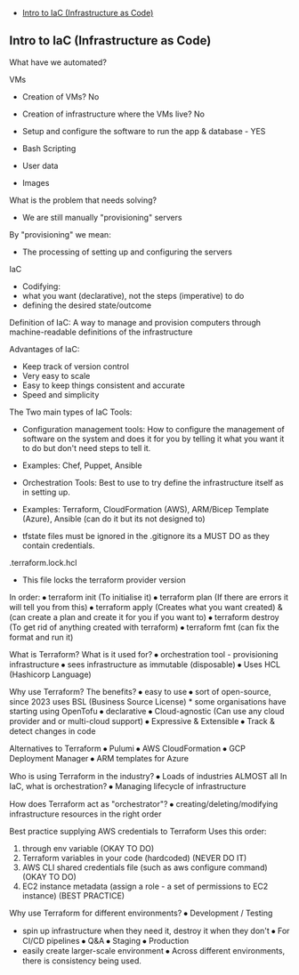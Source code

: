 <!-- TOC -->
  * [Intro to IaC (Infrastructure as Code)](#intro-to-iac-infrastructure-as-code)
<!-- TOC -->

## Intro to IaC (Infrastructure as Code)

What have we automated?

VMs
* Creation of VMs? No
* Creation of infrastructure where the VMs live? No
* Setup and configure the software to run the app & database - YES

 * Bash Scripting
 * User data
 * Images

What is the problem that needs solving?
* We are still manually "provisioning" servers

By "provisioning" we mean:
* The processing of setting up and configuring the servers

IaC 
* Codifying:
 * what you want (declarative), not the steps (imperative) to do
 * defining the desired state/outcome 

Definition of IaC: A way to manage and provision computers through machine-readable definitions of the infrastructure

Advantages of IaC:
- Keep track of version control
- Very easy to scale
- Easy to keep things consistent and accurate
- Speed and simplicity

The Two main types of IaC Tools:

* Configuration management tools: How to configure the management of software on the system and does it for you by telling it what you want it to do but don't need steps to tell it.
- Examples: Chef, Puppet, Ansible

* Orchestration Tools: Best to use to try define the infrastructure itself as in setting up.
- Examples: Terraform, CloudFormation (AWS), ARM/Bicep Template (Azure), Ansible (can do it but its not designed to)


- tfstate files must be ignored in the .gitignore its a MUST DO as they contain credentials.

.terraform.lock.hcl
* This file locks the terraform provider version

In order:
⦁	terraform init (To initialise it)
⦁	terraform plan (If there are errors it will tell you from this)
⦁	terraform apply (Creates what you want created) & (can create a plan and create it for you if you want to)
⦁	terraform destroy (To get rid of anything created with terraform)
⦁	terraform fmt (can fix the format and run it)


What is Terraform? What is it used for?
⦁	orchestration tool - provisioning infrastructure
⦁	sees infrastructure as immutable (disposable)
⦁	Uses HCL (Hashicorp Language)

Why use Terraform? The benefits?
⦁	easy to use
⦁	sort of open-source, since 2023 uses BSL (Business Source License)
	* some organisations have starting using OpenTofu
⦁	declarative
⦁	Cloud-agnostic (Can use any cloud provider and or multi-cloud support)
⦁	Expressive & Extensible
⦁	Track & detect changes in code

Alternatives to Terraform
⦁	Pulumi
⦁	AWS CloudFormation
⦁	GCP Deployment Manager
⦁	ARM templates for Azure

Who is using Terraform in the industry?
⦁	Loads of industries ALMOST all
In IaC, what is orchestration? 
⦁	Managing lifecycle of infrastructure

How does Terraform act as "orchestrator"?
⦁	creating/deleting/modifying infrastructure resources in the right order

Best practice supplying AWS credentials to Terraform
Uses this order:
1.	through env variable (OKAY TO DO)
2.	Terraform variables in your code (hardcoded) (NEVER DO IT)
3.	AWS CLI shared credentials file (such as aws configure command) (OKAY TO DO)
4.	EC2 instance metadata (assign a role - a set of permissions to EC2 instance) (BEST PRACTICE)

Why use Terraform for different environments? 
⦁	Development / Testing
  * spin up infrastructure when they need it, destroy it when they don't 
⦁	For CI/CD pipelines
⦁	Q&A
⦁	Staging
⦁	Production
  * easily create larger-scale environment 
⦁	Across different environments, there is consistency being used.